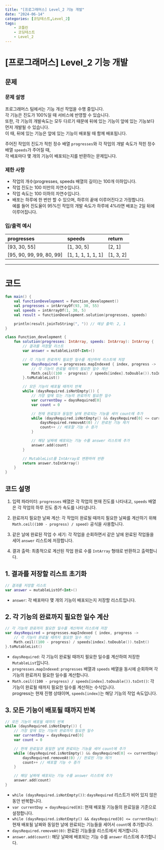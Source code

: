 ```yaml
---
title: "[프로그래머스] Level_2 기능 개발"
date: "2024-06-14"
categories: [코딩테스트,Level_2]
tags:
    - 코틀린
    - 코딩테스트
    - Level_2
---
```


# [프로그래머스] Level_2 기능 개발
## 문제
### 문제 설명
프로그래머스 팀에서는 기능 개선 작업을 수행 중입니다.   
각 기능은 진도가 100%일 때 서비스에 반영할 수 있습니다.   
또한, 각 기능의 개발속도는 모두 다르기 때문에 뒤에 있는 기능이 앞에 있는 기능보다 먼저 개발될 수 있습니다.   
이 때, 뒤에 있는 기능은 앞에 있는 기능이 배포될 때 함께 배포됩니다.

주어진 작업의 진도가 적힌 정수 배열 `progresses`와 각 작업의 개발 속도가 적힌 정수 배열 `speeds`가 주어질 때,   
각 배포마다 몇 개의 기능이 배포되는지를 반환하는 문제입니다.

### 제한 사항
* 작업의 개수(progresses, speeds 배열의 길이)는 100개 이하입니다.
* 작업 진도는 100 미만의 자연수입니다.
* 작업 속도는 100 이하의 자연수입니다.
* 배포는 하루에 한 번만 할 수 있으며, 하루의 끝에 이루어진다고 가정합니다.   
예를 들어 진도율이 95%인 작업의 개발 속도가 하루에 4%라면 배포는 2일 뒤에 이루어집니다.

### 입/출력 예시 
  
|progresses|speeds|return|
|:---|:---|:---|
|[93, 30, 55]|[1, 30, 5]|[2, 1]|
|[95, 90, 99, 99, 80, 99]|[1, 1, 1, 1, 1, 1]|[1, 3, 2]|
  
------------------------------------------


# 코드
```kotlin
fun main() {
    val functionDevelopment = Function_development()
    val progresses = intArrayOf(93, 30, 55)
    val speeds = intArrayOf(1, 30, 5)
    val result = functionDevelopment.solution(progresses, speeds)

    println(result.joinToString(", ")) // 예상 출력: 2, 1
}

class Function_development {
    fun solution(progresses: IntArray, speeds: IntArray): IntArray {
        // 결과를 저장할 리스트
        var answer = mutableListOf<Int>()

        // 각 기능의 완료까지 필요한 일수를 계산하여 리스트에 저장
        var daysRequired = progresses.mapIndexed { index, progress ->
            // 각 기능이 완료될 때까지 필요한 일수 계산
            Math.ceil((100 - progress) / speeds[index].toDouble()).toInt()
        }.toMutableList()

        // 모든 기능이 배포될 때까지 반복
        while (daysRequired.isNotEmpty()) {
            // 가장 앞에 있는 기능의 완료까지 필요한 일수
            var currentDay = daysRequired[0]
            var count = 0

            // 현재 완료일과 동일한 날에 완료되는 기능을 세어 count에 추가
            while (daysRequired.isNotEmpty() && daysRequired[0] <= currentDay) {
                daysRequired.removeAt(0) // 완료된 기능 제거
                count++ // 배포할 기능 수 증가
            }

            // 해당 날짜에 배포되는 기능 수를 answer 리스트에 추가
            answer.add(count)
        }

        // MutableList를 IntArray로 변환하여 반환
        return answer.toIntArray()
    }
}
```

## 코드 설명
1. 입력 파라미터: `progresses` 배열은 각 작업의 현재 진도를 나타내고, `speeds` 배열은 각 작업의 하루 진도 증가 속도를 나타냅니다.

2. 완료까지 필요한 날짜 계산: 각 작업이 완료될 때까지 필요한 날짜를 계산하기 위해 `Math.ceil((100 - progress) / speed)` 공식을 사용합니다.

3. 같은 날에 완료된 작업 수 세기: 각 작업을 순회하면서 같은 날에 완료된 작업들을 세어 `answer` 리스트에 저장합니다.

4. 결과 출력: 최종적으로 계산된 작업 완료 수를 `IntArray` 형태로 반환하고 출력합니다.

## 1. 결과를 저장할 리스트 초기화
```kotlin
// 결과를 저장할 리스트
var answer = mutableListOf<Int>()
```
* `answer`: 각 배포마다 몇 개의 기능이 배포되는지 저장할 리스트입니다.

## 2. 각 기능의 완료까지 필요한 일수 계산
```kotlin
// 각 기능의 완료까지 필요한 일수를 계산하여 리스트에 저장
var daysRequired = progresses.mapIndexed { index, progress ->
    // 각 기능이 완료될 때까지 필요한 일수 계산
    Math.ceil((100 - progress) / speeds[index].toDouble()).toInt()
}.toMutableList()
```

* `daysRequired`: 각 기능이 완료될 때까지 필요한 일수를 계산하여 저장한 `MutableList`입니다.
* `progresses.mapIndexed`: `progresses` 배열과 `speeds` 배열을 동시에 순회하며 각 기능의 완료까지 필요한 일수를 계산합니다.
* `Math.ceil((100 - progress) / speeds[index].toDouble()).toInt()`: 각 기능이 완료될 때까지 필요한 일수를 계산하는 수식입니다.   
 progress는 현재 진행 상태이며, `speeds[index]`는 해당 기능의 작업 속도입니다.

## 3. 모든 기능이 배포될 때까지 반복

```kotlin
// 모든 기능이 배포될 때까지 반복
while (daysRequired.isNotEmpty()) {
    // 가장 앞에 있는 기능의 완료까지 필요한 일수
    var currentDay = daysRequired[0]
    var count = 0

    // 현재 완료일과 동일한 날에 완료되는 기능을 세어 count에 추가
    while (daysRequired.isNotEmpty() && daysRequired[0] <= currentDay) {
        daysRequired.removeAt(0) // 완료된 기능 제거
        count++ // 배포할 기능 수 증가
    }

    // 해당 날짜에 배포되는 기능 수를 answer 리스트에 추가
    answer.add(count)
}
```
* `while (daysRequired.isNotEmpty())`: ``daysRequired`` 리스트가 비어 있지 않은 동안 반복합니다.
* `var currentDay = daysRequired[0]`: 현재 배포될 기능들의 완료일을 기준으로 설정합니다.
* `while (daysRequired.isNotEmpty() && daysRequired[0] <= currentDay)`: 현재 배포될 날짜와 동일한 날에 완료되는 기능들을 세어서 ```count```에 추가합니다.
* `daysRequired.removeAt(0)`: 완료된 기능들을 리스트에서 제거합니다.
* `answer.add(count)`: 해당 날짜에 배포되는 기능 수를 `answer` 리스트에 추가합니다.